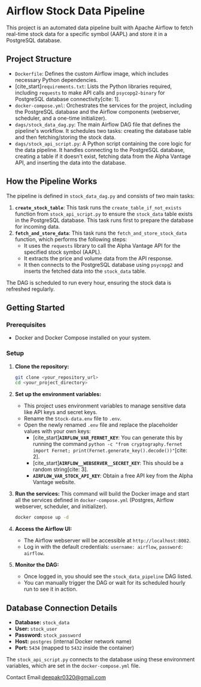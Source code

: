 # Airflow Stock Data Pipeline

This project is an automated data pipeline built with Apache Airflow to fetch real-time stock data for a specific symbol (AAPL) and store it in a PostgreSQL database.

## Project Structure

* `Dockerfile`: Defines the custom Airflow image, which includes necessary Python dependencies.
* [cite_start]`requirements.txt`: Lists the Python libraries required, including `requests` to make API calls and `psycopg2-binary` for PostgreSQL database connectivity[cite: 1].
* `docker-compose.yml`: Orchestrates the services for the project, including the PostgreSQL database and the Airflow components (webserver, scheduler, and a one-time initializer).
* `dags/stock_data_dag.py`: The main Airflow DAG file that defines the pipeline's workflow. It schedules two tasks: creating the database table and then fetching/storing the stock data.
* `dags/stock_api_script.py`: A Python script containing the core logic for the data pipeline. It handles connecting to the PostgreSQL database, creating a table if it doesn't exist, fetching data from the Alpha Vantage API, and inserting the data into the database.

## How the Pipeline Works

The pipeline is defined in `stock_data_dag.py` and consists of two main tasks:

1.  **`create_stock_table`**: This task runs the `create_table_if_not_exists` function from `stock_api_script.py` to ensure the `stock_data` table exists in the PostgreSQL database. This task runs first to prepare the database for incoming data.
2.  **`fetch_and_store_data`**: This task runs the `fetch_and_store_stock_data` function, which performs the following steps:
    * It uses the `requests` library to call the Alpha Vantage API for the specified stock symbol (AAPL).
    * It extracts the price and volume data from the API response.
    * It then connects to the PostgreSQL database using `psycopg2` and inserts the fetched data into the `stock_data` table.

The DAG is scheduled to run every hour, ensuring the stock data is refreshed regularly.

## Getting Started

### Prerequisites

* Docker and Docker Compose installed on your system.

### Setup

1.  **Clone the repository:**
    ```bash
    git clone <your_repository_url>
    cd <your_project_directory>
    ```

2.  **Set up the environment variables:**
    * This project uses environment variables to manage sensitive data like API keys and secret keys.
    * Rename the `Stock-data.env` file to `.env`.
    * Open the newly renamed `.env` file and replace the placeholder values with your own keys:
      * [cite_start]**`AIRFLOW_VAR_FERNET_KEY`**: You can generate this by running the command `python -c "from cryptography.fernet import Fernet; print(Fernet.generate_key().decode())"`[cite: 2].
      * [cite_start]**`AIRFLOW__WEBSERVER__SECRET_KEY`**: This should be a random string[cite: 3].
      * **`AIRFLOW_VAR_STOCK_API_KEY`**: Obtain a free API key from the Alpha Vantage website.

3.  **Run the services:**
    This command will build the Docker image and start all the services defined in `docker-compose.yml` (Postgres, Airflow webserver, scheduler, and initializer).
    ```bash
    docker compose up -d
    ```

4.  **Access the Airflow UI:**
    * The Airflow webserver will be accessible at `http://localhost:8082`.
    * Log in with the default credentials: `username: airflow`, `password: airflow`.

5.  **Monitor the DAG:**
    * Once logged in, you should see the `stock_data_pipeline` DAG listed.
    * You can manually trigger the DAG or wait for its scheduled hourly run to see it in action.

## Database Connection Details

* **Database:** `stock_data`
* **User:** `stock_user`
* **Password:** `stock_password`
* **Host:** `postgres` (internal Docker network name)
* **Port:** `5434` (mapped to `5432` inside the container)

The `stock_api_script.py` connects to the database using these environment variables, which are set in the `docker-compose.yml` file.

Contact 
Email:deepakr0320@gmail.com